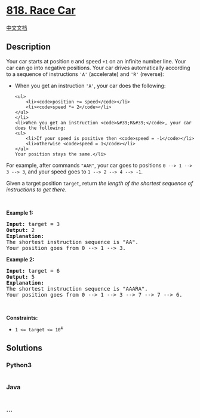 # [818. Race Car](https://leetcode.com/problems/race-car)

[中文文档](/solution/0800-0899/0818.Race%20Car/README.md)

## Description

<p>Your car starts at position <code>0</code> and speed <code>+1</code> on an infinite number line. Your car can go into negative positions. Your car drives automatically according to a sequence of instructions <code>&#39;A&#39;</code> (accelerate) and <code>&#39;R&#39;</code> (reverse):</p>

<ul>
	<li>When you get an instruction <code>&#39;A&#39;</code>, your car does the following:

    <ul>
    	<li><code>position += speed</code></li>
    	<li><code>speed *= 2</code></li>
    </ul>
    </li>
    <li>When you get an instruction <code>&#39;R&#39;</code>, your car does the following:
    <ul>
    	<li>If your speed is positive then <code>speed = -1</code></li>
    	<li>otherwise <code>speed = 1</code></li>
    </ul>
    Your position stays the same.</li>

</ul>

<p>For example, after commands <code>&quot;AAR&quot;</code>, your car goes to positions <code>0 --&gt; 1 --&gt; 3 --&gt; 3</code>, and your speed goes to <code>1 --&gt; 2 --&gt; 4 --&gt; -1</code>.</p>

<p>Given a target position <code>target</code>, return <em>the length of the shortest sequence of instructions to get there</em>.</p>

<p>&nbsp;</p>
<p><strong>Example 1:</strong></p>

<pre>
<strong>Input:</strong> target = 3
<strong>Output:</strong> 2
<strong>Explanation:</strong> 
The shortest instruction sequence is &quot;AA&quot;.
Your position goes from 0 --&gt; 1 --&gt; 3.
</pre>

<p><strong>Example 2:</strong></p>

<pre>
<strong>Input:</strong> target = 6
<strong>Output:</strong> 5
<strong>Explanation:</strong> 
The shortest instruction sequence is &quot;AAARA&quot;.
Your position goes from 0 --&gt; 1 --&gt; 3 --&gt; 7 --&gt; 7 --&gt; 6.
</pre>

<p>&nbsp;</p>
<p><strong>Constraints:</strong></p>

<ul>
	<li><code>1 &lt;= target &lt;= 10<sup>4</sup></code></li>
</ul>

## Solutions

<!-- tabs:start -->

### **Python3**

```python

```

### **Java**

```java

```

### **...**

```

```

<!-- tabs:end -->

